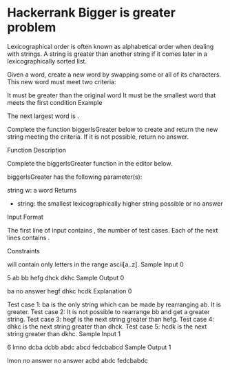 # Hackerrank Bigger is greater problem
Lexicographical order is often known as alphabetical order when dealing with strings. A string is greater than another string if it comes later in a lexicographically sorted list.

Given a word, create a new word by swapping some or all of its characters. This new word must meet two criteria:

It must be greater than the original word
It must be the smallest word that meets the first condition
Example

The next largest word is .

Complete the function biggerIsGreater below to create and return the new string meeting the criteria. If it is not possible, return no answer.

Function Description

Complete the biggerIsGreater function in the editor below.

biggerIsGreater has the following parameter(s):

string w: a word
Returns
- string: the smallest lexicographically higher string possible or no answer

Input Format

The first line of input contains , the number of test cases.
Each of the next  lines contains .

Constraints

 will contain only letters in the range ascii[a..z].
Sample Input 0

5
ab
bb
hefg
dhck
dkhc
Sample Output 0

ba
no answer
hegf
dhkc
hcdk
Explanation 0

Test case 1:
ba is the only string which can be made by rearranging ab. It is greater.
Test case 2:
It is not possible to rearrange bb and get a greater string.
Test case 3:
hegf is the next string greater than hefg.
Test case 4:
dhkc is the next string greater than dhck.
Test case 5:
hcdk is the next string greater than dkhc.
Sample Input 1

6
lmno
dcba
dcbb
abdc
abcd
fedcbabcd
Sample Output 1

lmon
no answer
no answer
acbd
abdc
fedcbabdc
